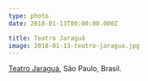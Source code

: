 ```yaml
---
type: photo
date: 2018-01-13T00:00:00.000Z

title: Teatro Jaraguá
image: 2018-01-13-teatro-jaragua.jpg
---
```


[Teatro Jaraguá](http://teatrojaragua.com.br/o-teatro/), São Paulo, Brasil.
